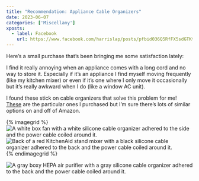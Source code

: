 ```yaml
---
title: "Recommendation: Appliance Cable Organizers"
date: 2023-06-07
categories: ['Miscellany']
xposts:
  - label: Facebook
    url: https://www.facebook.com/harrislap/posts/pfbid036Q5RfFX5sdGTKtiinwBBGwNYNraP1pfHfobb7qt4Eaie41pY31rY2rDecgV33bql?
---
```


Here’s a small purchase that’s been bringing me some satisfaction lately:

I find it really annoying when an appliance comes with a long cord and no way to store it. Especially if it’s an appliance I find myself moving frequently (like my kitchen mixer) or even if it’s one where I only move it occasionally but it’s really awkward when I do (like a window AC unit).

I found these stick on cable organizers that solve this problem for me! [These](https://a.co/d/4PTlOvj) are the particular ones I purchased but I’m sure there’s lots of similar options on and off of Amazon.

{% imagegrid %}
    ![A white box fan with a white silicone cable organizer adhered to the side and the power cable coiled around it.](/media/recommendation-appliance-cable-organizers/boxfan.jpg)
    ![Back of a red KitchenAid stand mixer with a black silicone cable organizer adhered to the back and the power cable coiled around it.](/media/recommendation-appliance-cable-organizers/mixer.jpg)
{% endimagegrid %}

![A gray boxy HEPA air purifier with a gray silicone cable organizer adhered to the back and the power cable coiled around it.](/media/recommendation-appliance-cable-organizers/purifier.jpg)
